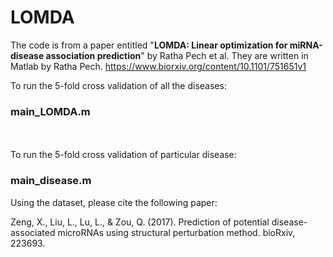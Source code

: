 # LOMDA

The code is from a paper entitled "__LOMDA: Linear optimization for miRNA-disease association prediction__" by Ratha Pech et al. They are written in Matlab by Ratha Pech.  https://www.biorxiv.org/content/10.1101/751651v1

To run the 5-fold cross validation of all the diseases: 

### main_LOMDA.m  

<br>
<br>
To run the 5-fold cross validation of particular disease:

### main_disease.m

Using the dataset, please cite the following paper:

Zeng, X., Liu, L., Lu, L., & Zou, Q. (2017). Prediction of potential disease-associated microRNAs using structural perturbation method. bioRxiv, 223693.
